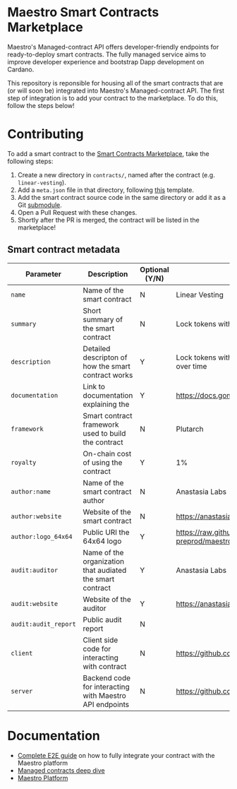 # Maestro Smart Contracts Marketplace
Maestro's Managed-contract API offers developer-friendly endpoints for ready-to-deploy smart contracts. The fully managed service aims to improve developer experience and bootstrap Dapp development on Cardano.

This repository is reponsible for housing all of the smart contracts that are (or will soon be) integrated into Maestro's Managed-contract API. The first step of integration is to add your contract to the marketplace. To do this, follow the steps below!

# Contributing
To add a smart contract to the [Smart Contracts Marketplace](https://www.gomaestro.org/smart-contracts), take the following steps:
1. Create a new directory in `contracts/`, named after the contract (e.g. `linear-vesting`).
2. Add a `meta.json` file in that directory, following [this](contracts/meta_template.json) template.
3. Add the smart contract source code in the same directory or add it as a Git [submodule](https://github.blog/2016-02-01-working-with-submodules/).
4. Open a Pull Request with these changes.
5. Shortly after the PR is merged, the contract will be listed in the marketplace!

## Smart contract metadata
| Parameter   | Description | Optional (Y/N) | Example     |
| ----------- | ----------- | -------------- | ----------- |
| `name` | Name of the smart contract | N | Linear Vesting |
| `summary` | Short summary of the smart contract | N | Lock tokens with a linear vesting schedule |
| `description` | Detailed descripton of how the smart contract works | Y | Lock tokens with a linear vesting schedule and control the release of tokens over time |
| `documentation` | Link to documentation explaining the | Y | https://docs.gomaestro.org/docs/ManagedContracts/LinearVesting/Introduction |
| `framework` | Smart contract framework used to build the contract | N | Plutarch |
| `royalty` | On-chain cost of using the contract | Y | 1% |
| `author:name` | Name of the smart contract author | N | Anastasia Labs |
| `author:website` | Website of the smart contract | N | https://anastasialabs.com/ |
| `author:logo_64x64` | Public URI the 64x64 logo | Y | https://raw.githubusercontent.com/maestro-org/ispo-metadata/main/maestro-preprod/maestro-logo64x64.png |
| `audit:auditor` | Name of the organization that audiated the smart contract | Y | Anastasia Labs |
| `audit:website` | Website of the auditor | Y | https://anastasialabs.com/ |
| `audit:audit_report` | Public audit report  | N |  |
| `client` | Client side code for interacting with contract | N | https://github.com/maestro-org/smart-contract-clients/linear-vesting |
| `server` | Backend code for interacting with Maestro API endpoints | N | https://github.com/maestro-org/smart-contract-servers/linear-vesting |

# Documentation
* [Complete E2E guide](TBD) on how to fully integrate your contract with the Maestro platform
* [Managed contracts deep dive](https://docs.gomaestro.org/docs/ManagedContracts/Introduction)
* [Maestro Platform](https://docs.gomaestro.org/)
